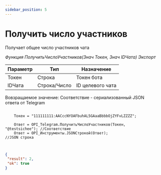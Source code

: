 ```yaml
---
sidebar_position: 5
---
```


# Получить число участников
Получает общее число участников чата


*Функция ПолучитьЧислоУчастников(Знач Токен, Знач IDЧата) Экспорт*

  | Параметр | Тип | Назначение |
  |-|-|-|
  | Токен | Строка | Токен бота |
  | IDЧата | Строка/Число | ID целевого чата |
  
  Вовзращаемое значение: Соответствие - сериализованный JSON ответа от Telegram

```bsl title="Пример кода"
	
	Токен = "111111111:AACccNYOAFbuhAL5GAaaBbbbOjZYFvLZZZZ";
	
	Ответ = OPI_Telegram.ПолучитьЧислоУчастников(Токен, "@testsichee"); //Соответствие
	Ответ = OPI_Инструменты.JSONСтрокой(Ответ);                         //JSON строка                                            
	
```

```json title="Результат"

{
 "result": 2,
 "ok": true
}

```